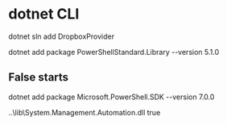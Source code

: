 # dotnet CLI

dotnet sln add DropboxProvider

dotnet add package PowerShellStandard.Library --version 5.1.0

## False starts

dotnet add package Microsoft.PowerShell.SDK --version 7.0.0

  <ItemGroup>
    <Reference Include="System.Management.Automation">
      <HintPath>..\lib\System.Management.Automation.dll</HintPath>
      <Private>true</Private>
    </Reference>
  </ItemGroup>